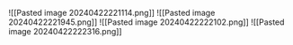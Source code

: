 ![[Pasted image 20240422221114.png]]
![[Pasted image 20240422221945.png]]
![[Pasted image 20240422222102.png]]
![[Pasted image 20240422222316.png]]
